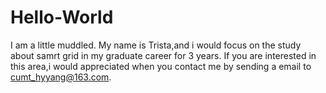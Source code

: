 # Hello-World
I am a little muddled.
My name is Trista,and i would focus on the study about samrt grid in my graduate career for 3 years.
If you are interested in this area,i would appreciated when you contact me by sending a email to cumt_hyyang@163.com.
